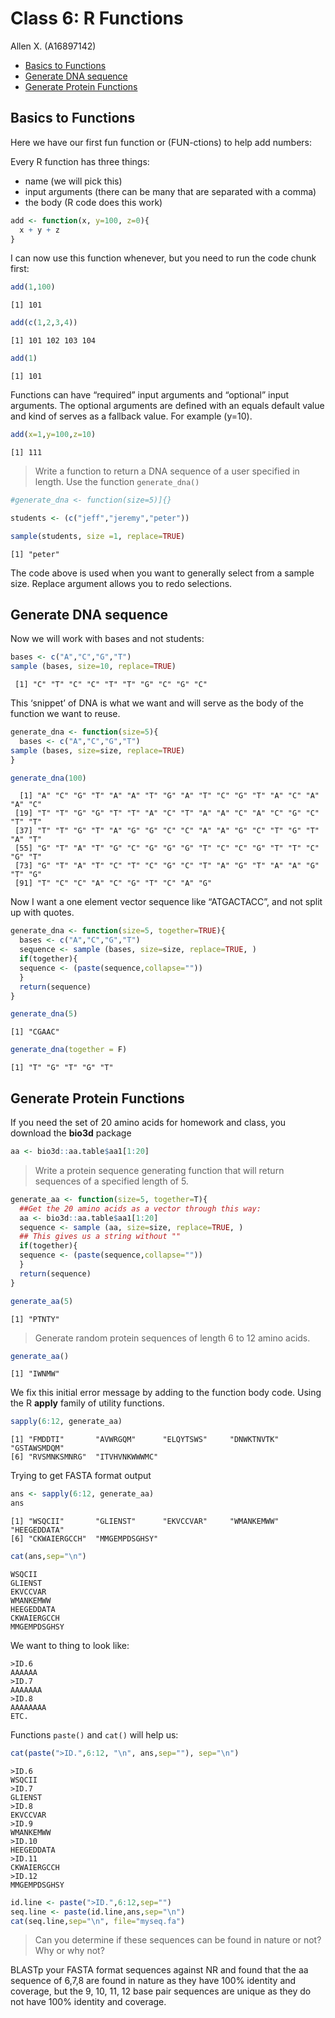 # Class 6: R Functions
Allen X. (A16897142)

- [Basics to Functions](#basics-to-functions)
- [Generate DNA sequence](#generate-dna-sequence)
- [Generate Protein Functions](#generate-protein-functions)

## Basics to Functions

Here we have our first fun function or (FUN-ctions) to help add numbers:

Every R function has three things:

- name (we will pick this)
- input arguments (there can be many that are separated with a comma)
- the body (R code does this work)

``` r
add <- function(x, y=100, z=0){
  x + y + z
}
```

I can now use this function whenever, but you need to run the code chunk
first:

``` r
add(1,100)
```

    [1] 101

``` r
add(c(1,2,3,4))
```

    [1] 101 102 103 104

``` r
add(1)
```

    [1] 101

Functions can have “required” input arguments and “optional” input
arguments. The optional arguments are defined with an equals default
value and kind of serves as a fallback value. For example (y=10).

``` r
add(x=1,y=100,z=10)
```

    [1] 111

> Write a function to return a DNA sequence of a user specified in
> length. Use the function `generate_dna()`

``` r
#generate_dna <- function(size=5)]{}

students <- (c("jeff","jeremy","peter"))

sample(students, size =1, replace=TRUE)
```

    [1] "peter"

The code above is used when you want to generally select from a sample
size. Replace argument allows you to redo selections.

## Generate DNA sequence

Now we will work with bases and not students:

``` r
bases <- c("A","C","G","T")
sample (bases, size=10, replace=TRUE)
```

     [1] "C" "T" "C" "C" "T" "T" "G" "C" "G" "C"

This ‘snippet’ of DNA is what we want and will serve as the body of the
function we want to reuse.

``` r
generate_dna <- function(size=5){
  bases <- c("A","C","G","T")
sample (bases, size=size, replace=TRUE)
}
```

``` r
generate_dna(100)
```

      [1] "A" "C" "G" "T" "A" "A" "T" "G" "A" "T" "C" "G" "T" "A" "C" "A" "A" "C"
     [19] "T" "T" "G" "G" "T" "T" "A" "C" "T" "A" "A" "C" "A" "C" "G" "C" "T" "T"
     [37] "T" "T" "G" "T" "A" "G" "G" "C" "C" "A" "A" "G" "C" "T" "G" "T" "A" "T"
     [55] "G" "T" "A" "T" "G" "C" "G" "G" "G" "T" "C" "C" "G" "T" "T" "C" "G" "T"
     [73] "G" "T" "A" "T" "C" "T" "C" "G" "C" "T" "A" "G" "T" "A" "A" "G" "T" "G"
     [91] "T" "C" "C" "A" "C" "G" "T" "C" "A" "G"

Now I want a one element vector sequence like “ATGACTACC”, and not split
up with quotes.

``` r
generate_dna <- function(size=5, together=TRUE){
  bases <- c("A","C","G","T")
  sequence <- sample (bases, size=size, replace=TRUE, )
  if(together){
  sequence <- (paste(sequence,collapse=""))
  }
  return(sequence)
}
```

``` r
generate_dna(5)
```

    [1] "CGAAC"

``` r
generate_dna(together = F)
```

    [1] "T" "G" "T" "G" "T"

## Generate Protein Functions

If you need the set of 20 amino acids for homework and class, you
download the **bio3d** package

``` r
aa <- bio3d::aa.table$aa1[1:20]
```

> Write a protein sequence generating function that will return
> sequences of a specified length of 5.

``` r
generate_aa <- function(size=5, together=T){
  ##Get the 20 amino acids as a vector through this way:
  aa <- bio3d::aa.table$aa1[1:20]
  sequence <- sample (aa, size=size, replace=TRUE, )
  ## This gives us a string without ""
  if(together){
  sequence <- (paste(sequence,collapse=""))
  }
  return(sequence)
}
```

``` r
generate_aa(5)
```

    [1] "PTNTY"

> Generate random protein sequences of length 6 to 12 amino acids.

``` r
generate_aa()
```

    [1] "IWNMW"

We fix this initial error message by adding to the function body code.
Using the R **apply** family of utility functions.

``` r
sapply(6:12, generate_aa)
```

    [1] "FMDDTI"       "AVWRGQM"      "ELQYTSWS"     "DNWKTNVTK"    "GSTAWSMDQM"  
    [6] "RVSMNKSMNRG"  "ITVHVNKWWWMC"

Trying to get FASTA format output

``` r
ans <- sapply(6:12, generate_aa)
ans
```

    [1] "WSQCII"       "GLIENST"      "EKVCCVAR"     "WMANKEMWW"    "HEEGEDDATA"  
    [6] "CKWAIERGCCH"  "MMGEMPDSGHSY"

``` r
cat(ans,sep="\n")
```

    WSQCII
    GLIENST
    EKVCCVAR
    WMANKEMWW
    HEEGEDDATA
    CKWAIERGCCH
    MMGEMPDSGHSY

We want to thing to look like:

    >ID.6
    AAAAAA
    >ID.7
    AAAAAAA
    >ID.8
    AAAAAAAA
    ETC.

Functions `paste()` and `cat()` will help us:

``` r
cat(paste(">ID.",6:12, "\n", ans,sep=""), sep="\n")
```

    >ID.6
    WSQCII
    >ID.7
    GLIENST
    >ID.8
    EKVCCVAR
    >ID.9
    WMANKEMWW
    >ID.10
    HEEGEDDATA
    >ID.11
    CKWAIERGCCH
    >ID.12
    MMGEMPDSGHSY

``` r
id.line <- paste(">ID.",6:12,sep="")
seq.line <- paste(id.line,ans,sep="\n")
cat(seq.line,sep="\n", file="myseq.fa")
```

> Can you determine if these sequences can be found in nature or not?
> Why or why not?

BLASTp your FASTA format sequences against NR and found that the aa
sequence of 6,7,8 are found in nature as they have 100% identity and
coverage, but the 9, 10, 11, 12 base pair sequences are unique as they
do not have 100% identity and coverage.
